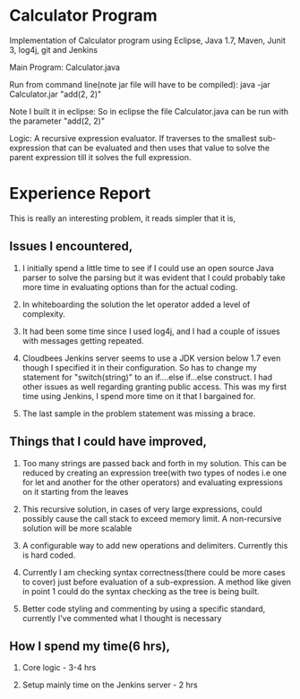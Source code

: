 Calculator Program
=====================
Implementation of Calculator program using Eclipse, Java 1.7, Maven, Junit 3, log4j, git and Jenkins

Main Program: Calculator.java

Run from command line(note jar file will have to be compiled): java -jar Calculator.jar "add(2, 2)"

Note I built it in eclipse: So in eclipse the file Calculator.java can be run with the parameter "add(2, 2)"


Logic: A recursive expression evaluator. If traverses to the smallest sub-expression that can be evaluated and then uses that value to solve the parent expression till it solves the full expression.

Experience Report
=====================

This is really an interesting problem, it reads simpler that it is,  

## Issues I encountered,

1) I initially spend a little time to see if I could use an open source Java parser to solve the parsing but it was evident that I could probably take more time in evaluating options than for the actual coding.
	 	
2) In whiteboarding the solution the let operator added a level of complexity.
	 
3) It had been some time since I used log4j, and I had a couple of issues with messages getting repeated.
	 
4) Cloudbees Jenkins server seems to use a JDK version below 1.7 even though I specified it in their configuration. So has to change my statement for "switch(string)" to an 	if....else if...else construct. I had other issues as well regarding granting public access. This was my first time using Jenkins, I spend more time on it that I bargained for.
	
5) The last sample in the problem statement was missing a brace.



## Things that I could have improved,

1) Too many strings are passed back and forth in my solution. This can be reduced by creating an expression tree(with two types of nodes i.e one for let and another for the other operators) and evaluating expressions on it starting from the leaves
		
2) This recursive solution, in cases of very large expressions, could possibly cause the call stack to exceed memory limit. A non-recursive solution will be more scalable

3) A configurable way to add new operations and delimiters. Currently this is hard coded.
 	
4) Currently I am checking syntax correctness(there could be more cases to cover) just before evaluation of a sub-expression. A method like given in point 1 could do the syntax checking as	the tree is being built.
 
5) Better code styling and commenting by using a specific standard, currently I've commented what I thought is necessary



## How I spend my time(6 hrs),

1) Core logic - 3-4 hrs

2) Setup mainly time on the Jenkins server - 2 hrs  	